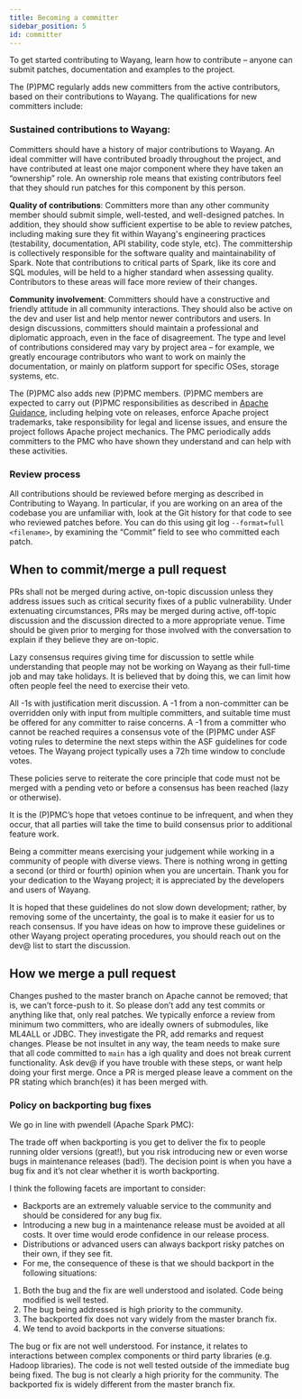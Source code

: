 ```yaml
---
title: Becoming a committer
sidebar_position: 5
id: committer
---
```



To get started contributing to Wayang, learn how to contribute – anyone can submit patches, documentation and examples to the project.

The (P)PMC regularly adds new committers from the active contributors, based on their contributions to Wayang. The qualifications for new committers include:

### Sustained contributions to Wayang: 
Committers should have a history of major contributions to Wayang. An ideal committer will have contributed broadly throughout the project, and have contributed at least one major component where they have taken an “ownership” role. An ownership role means that existing contributors feel that they should run patches for this component by this person.

__Quality of contributions__: Committers more than any other community member should submit simple, well-tested, and well-designed patches. In addition, they should show sufficient expertise to be able to review patches, including making sure they fit within Wayang's engineering practices (testability, documentation, API stability, code style, etc). The committership is collectively responsible for the software quality and maintainability of Spark. Note that contributions to critical parts of Spark, like its core and SQL modules, will be held to a higher standard when assessing quality. Contributors to these areas will face more review of their changes.

__Community involvement__: Committers should have a constructive and friendly attitude in all community interactions. They should also be active on the dev and user list and help mentor newer contributors and users. In design discussions, committers should maintain a professional and diplomatic approach, even in the face of disagreement.
The type and level of contributions considered may vary by project area – for example, we greatly encourage contributors who want to work on mainly the documentation, or mainly on platform support for specific OSes, storage systems, etc.

The (P)PMC also adds new (P)PMC members. (P)PMC members are expected to carry out (P)PMC responsibilities as described in [Apache Guidance](https://www.apache.org/dev/pmc.html#policy), including helping vote on releases, enforce Apache project trademarks, take responsibility for legal and license issues, and ensure the project follows Apache project mechanics. The PMC periodically adds committers to the PMC who have shown they understand and can help with these activities.

### Review process
All contributions should be reviewed before merging as described in Contributing to Wayang. In particular, if you are working on an area of the codebase you are unfamiliar with, look at the Git history for that code to see who reviewed patches before. You can do this using git log `--format=full <filename>`, by examining the “Commit” field to see who committed each patch.

## When to commit/merge a pull request
PRs shall not be merged during active, on-topic discussion unless they address issues such as critical security fixes of a public vulnerability. Under extenuating circumstances, PRs may be merged during active, off-topic discussion and the discussion directed to a more appropriate venue. Time should be given prior to merging for those involved with the conversation to explain if they believe they are on-topic.

Lazy consensus requires giving time for discussion to settle while understanding that people may not be working on Wayang as their full-time job and may take holidays. It is believed that by doing this, we can limit how often people feel the need to exercise their veto.

All -1s with justification merit discussion. A -1 from a non-committer can be overridden only with input from multiple committers, and suitable time must be offered for any committer to raise concerns. A -1 from a committer who cannot be reached requires a consensus vote of the (P)PMC under ASF voting rules to determine the next steps within the ASF guidelines for code vetoes. The Wayang project typically uses a 72h time window to conclude votes.

These policies serve to reiterate the core principle that code must not be merged with a pending veto or before a consensus has been reached (lazy or otherwise).

It is the (P)PMC’s hope that vetoes continue to be infrequent, and when they occur, that all parties will take the time to build consensus prior to additional feature work.

Being a committer means exercising your judgement while working in a community of people with diverse views. There is nothing wrong in getting a second (or third or fourth) opinion when you are uncertain. Thank you for your dedication to the Wayang project; it is appreciated by the developers and users of Wayang.

It is hoped that these guidelines do not slow down development; rather, by removing some of the uncertainty, the goal is to make it easier for us to reach consensus. If you have ideas on how to improve these guidelines or other Wayang project operating procedures, you should reach out on the dev@ list to start the discussion.

## How we merge a pull request
Changes pushed to the master branch on Apache cannot be removed; that is, we can’t force-push to it. So please don’t add any test commits or anything like that, only real patches. We typically enforce a review from minimum two committers, who are ideally owners of submodules, like ML4ALL or JDBC. They investigate the PR, add remarks and request changes. Please be not insultet in any way, the team needs to make sure that all code committed to `main` has a igh quality and does not break current functionality. Ask dev@ if you have trouble with these steps, or want help doing your first merge. Once a PR is merged please leave a comment on the PR stating which branch(es) it has been merged with.

### Policy on backporting bug fixes
We go in line with pwendell (Apache Spark PMC):

The trade off when backporting is you get to deliver the fix to people running older versions (great!), but you risk introducing new or even worse bugs in maintenance releases (bad!). The decision point is when you have a bug fix and it’s not clear whether it is worth backporting.

I think the following facets are important to consider:

- Backports are an extremely valuable service to the community and should be considered for any bug fix.
- Introducing a new bug in a maintenance release must be avoided at all costs. It over time would erode confidence in our release process.
- Distributions or advanced users can always backport risky patches on their own, if they see fit.
- For me, the consequence of these is that we should backport in the following situations:

1. Both the bug and the fix are well understood and isolated. Code being modified is well tested.
2. The bug being addressed is high priority to the community.
3. The backported fix does not vary widely from the master branch fix.
4. We tend to avoid backports in the converse situations:

The bug or fix are not well understood. For instance, it relates to interactions between complex components or third party libraries (e.g. Hadoop libraries). The code is not well tested outside of the immediate bug being fixed.
The bug is not clearly a high priority for the community.
The backported fix is widely different from the master branch fix.
